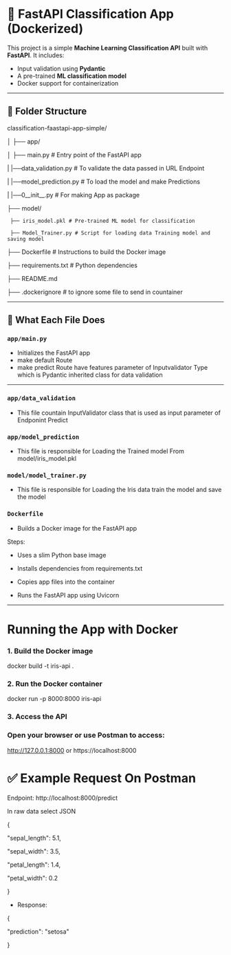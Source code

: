 # 🧠 FastAPI Classification App (Dockerized)

This project is a simple **Machine Learning Classification API** built with **FastAPI**. It includes:

- Input validation using **Pydantic**
- A pre-trained **ML classification model**
- Docker support for containerization

---

## 📁 Folder Structure

classification-faastapi-app-simple/

│
├── app/

│   ├── main.py # Entry point of the FastAPI app

|   |──data_validation.py     # To validate the data passed in URL Endpoint

|   |──model_prediction.py    # To load the model and make Predictions 

|   |──0__init__.py  # For making App as package 


├── model/

     ├── iris_model.pkl # Pre-trained ML model for classification

     ├── Model_Trainer.py # Script for loading data Training model and saving model 




├── Dockerfile # Instructions to build the Docker image

├── requirements.txt # Python dependencies

├── README.md 

├── .dockerignore # to ignore some file to send in countainer 




---

## 🚀 What Each File Does

### `app/main.py`
- Initializes the FastAPI app
- make default Route
- make predict Route have features parameter of Inputvalidator Type which is Pydantic inherited class for data validation 



---

### `app/data_validation`
- This file countain InputValidator class that is used as input parameter of Endponint Predict 

### `app/model_prediction`
- This file is responsible for Loading the Trained model From model/iris_model.pkl

### `model/model_trainer.py`
- This file is responsible for Loading the Iris data train the model and save the model 

### `Dockerfile`

- Builds a Docker image for the FastAPI app

Steps:

- Uses a slim Python base image

- Installs dependencies from requirements.txt

- Copies app files into the container

- Runs the FastAPI app using Uvicorn

---



# Running the App with Docker

### 1. Build the Docker image
 
 docker build -t iris-api .
 
### 2. Run the Docker container

docker run -p 8000:8000 iris-api

### 3. Access the API

### Open your browser or use Postman to access:


http://127.0.0.1:8000
or 
    https://localhost:8000



# ✅ Example Request On Postman 

Endpoint:  http://localhost:8000/predict


In raw data select JSON

{

  "sepal_length": 5.1,

  "sepal_width": 3.5,

  "petal_length": 1.4,

  "petal_width": 0.2
  
}


- Response:


{

  "prediction": "setosa"

}
